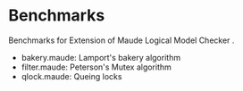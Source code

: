 # Benchmarks 
Benchmarks for Extension of Maude Logical Model Checker .
- bakery.maude: Lamport's bakery algorithm
- filter.maude: Peterson's Mutex algorithm
- qlock.maude: Queing locks
